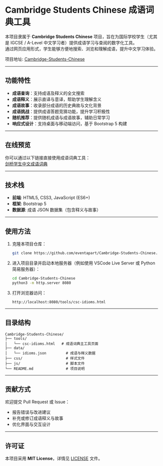 # Cambridge Students Chinese 成语词典工具

本项目隶属于 **Cambridge Students Chinese** 项目，旨在为国际学校学生（尤其是 IGCSE / A-Level 中文学习者）提供成语学习与查阅的数字化工具。  
通过网页应用形式，学生能够方便地搜索、浏览和理解成语，提升中文学习体验。

项目地址: [Cambridge-Students-Chinese](https://github.com/eventapart/Cambridge-Students-Chinese)

---

## 功能特性

- **成语查询**：支持成语及释义的全文搜索 
- **成语释义**：展示直译与意译，帮助学生理解含义 
- **成语故事**：收录部分成语的历史典故与文化背景 
- **成语挑战**：提供成语答题竞猜功能，提升学习积极性 
- **随机推荐**：提供随机成语与成语故事，辅助日常学习 
- **响应式设计**：支持桌面与移动端访问，基于 Bootstrap 5 构建  

---

## 在线预览

你可以通过以下链接直接使用成语词典工具：  
[剑桥学生中文成语词典](https://aneventapart.cn/tools/csc-idioms.html)

---

## 技术栈

- **前端**: HTML5, CSS3, JavaScript (ES6+)  
- **框架**: Bootstrap 5  
- **数据源**: 成语 JSON 数据集（包含释义与故事） 

---

## 使用方法

1. 克隆本项目仓库：
   ```bash
   git clone https://github.com/eventapart/Cambridge-Students-Chinese.git
   ```
2. 进入项目目录并启动本地服务器（例如使用 VSCode Live Server 或 Python 简易服务器）：
   ```bash
   cd Cambridge-Students-Chinese
   python3 -m http.server 8080
   ```
3. 打开浏览器访问：
   ```
   http://localhost:8080/tools/csc-idioms.html
   ```

---

## 目录结构

```
Cambridge-Students-Chinese/
├── tools/
│   └── csc-idioms.html   # 成语词典主工具页面
├── data/
│   └── idioms.json         # 成语与释义数据
├── css/                    # 样式文件
├── js/                     # 脚本文件
└── README.md               # 项目说明
```

---

## 贡献方式

欢迎提交 Pull Request 或 Issue：  
- 报告错误与改进建议  
- 补充或修订成语释义与故事  
- 优化界面与交互设计  

---

## 许可证

本项目采用 **MIT License**，详情见 [LICENSE](LICENSE) 文件。
